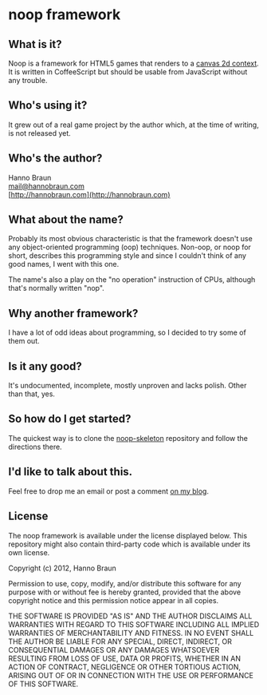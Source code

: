 # noop framework

## What is it?

Noop is a framework for HTML5 games that renders to a
[canvas 2d context](http://www.w3.org/TR/2dcontext/). It is written in
CoffeeScript but should be usable from JavaScript without any trouble.


## Who's using it?

It grew out of a real game project by the author which, at the time of writing,
is not released yet.


## Who's the author?

Hanno Braun<br/>
[mail@hannobraun.com](mailto:mail@hannobraun.com)<br/>
[http://hannobraun.com](http://hannobraun.com)<br/>


## What about the name?

Probably its most obvious characteristic is that the framework doesn't use any
object-oriented programming (oop) techniques. Non-oop, or noop for short,
describes this programming style and since I couldn't think of any good names, I
went with this one.

The name's also a play on the "no operation" instruction of CPUs, although
that's normally written "nop".


## Why another framework?

I have a lot of odd ideas about programming, so I decided to try some of them
out.


## Is it any good?

It's undocumented, incomplete, mostly unproven and lacks polish. Other than
that, yes.


## So how do I get started?

The quickest way is to clone the
[noop-skeleton](https://github.com/hbraun/noop-skeleton) repository and follow
the directions there.


## I'd like to talk about this.

Feel free to drop me an email or post a comment
[on my blog](http://blog.hannobraun.com/2012/04/20/noop-a-html5-game-framework/).


## License

The noop framework is available under the license displayed below. This
repository might also contain third-party code which is available under its own
license.

Copyright (c) 2012, Hanno Braun

Permission to use, copy, modify, and/or distribute this software for any purpose
with or without fee is hereby granted, provided that the above copyright notice
and this permission notice appear in all copies.

THE SOFTWARE IS PROVIDED "AS IS" AND THE AUTHOR DISCLAIMS ALL WARRANTIES WITH
REGARD TO THIS SOFTWARE INCLUDING ALL IMPLIED WARRANTIES OF MERCHANTABILITY AND
FITNESS. IN NO EVENT SHALL THE AUTHOR BE LIABLE FOR ANY SPECIAL, DIRECT,
INDIRECT, OR CONSEQUENTIAL DAMAGES OR ANY DAMAGES WHATSOEVER RESULTING FROM LOSS
OF USE, DATA OR PROFITS, WHETHER IN AN ACTION OF CONTRACT, NEGLIGENCE OR OTHER
TORTIOUS ACTION, ARISING OUT OF OR IN CONNECTION WITH THE USE OR PERFORMANCE OF
THIS SOFTWARE.
